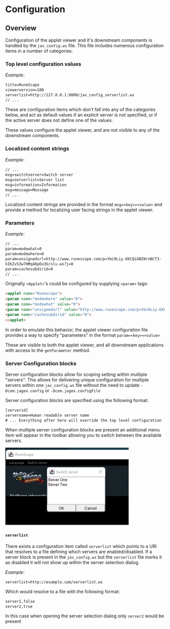 # Configuration

## Overview

Configuration of the applet viewer and it's downstream components is handled by
the `jav_config.ws` file. This file includes numerous configuration items in a
number of categories:

### Top level configuration values

_Example_:

```
title=RuneScape
viewerversion=100
serverlist=http://127.0.0.1:8000/jav_config_serverlist.ws
// ...
```

These are configuration items which don't fall into any of the categories below,
and act as default values if an explicit server is not specified, or if the
active server does not define one of the values.

These values configure the applet viewer, and are not visible to any of the
downstream components.

### Localized content strings

_Example_:

```
// ...
msg=switchserver=Switch server
msg=serverlist=Server list
msg=information=Information
msg=message=Message
// ...
```

Localized content strings are provided in the format `msg=<key>=<value>` and
provide a method for localizing user facing strings in the applet viewer.

### Parameters

_Example_:
```
// ...
param=modewhat=0
param=modewhere=0
param=unsignedurl=http://www.runescape.com/p=Ymi9Liy-EKCQiGNINrnBCT3-kIKZvS3w7HMq48pDu3U/slu.ws?j=0
param=cachesubdirid=0
// ...
```

Originally `<Applet>`'s could be configured by supplying `<param>` tags:

```html
<applet name="Runescape">
<param name="modewhere" value="0">
<param name="modewhat" value="0">
<param name="unsignedurl" value="http://www.runescape.com/p=Ymi9Liy-EKCQiGNINrnBCT3-kIKZvS3w7HMq48pDu3U/slu.ws?j=0">
<param name="cachesubdirid" value="0">
</applet>
```

In order to emulate this behavior, the applet viewer configuration file provides
a way to specify "parameters" in the format `param=<key>=<value>`

These are visible to both the applet viewer, and all downstream applications
with access to the `getParameter` method.

### Server Configuration blocks
Server configuration blocks allow for scoping setting within multiple "servers".
This allows for delivering unique configuration for multiple servers within one
`jav_config.ws` file without the need to update `-Dcom.jagex.config` or
`-Dcom.jagex.configFile`

Server configuration blocks are specified using the following format:

```
[serverid]
servername=Human readable server name
# ... Everything after here will override the top level configuration
```

When multiple server configuration blocks are present an additional menu item
will appear in the toolbar allowing you to switch between the available servers.

![Screenshot of server selection dialog](/share/images/config/server-switch-dialog.png?raw=1)

#### `serverlist`

There exists a configuration item called `serverlist` which points to a URl
that resolves to a file defining which servers are enabled/disabled. If a server
block is present in the `jav_config.ws` but the `serverlist` file marks it as
disabled it will not show up within the server selection dialog.

_Example_:

```
serverlist=http://example.com/serverlist.ws
```

Which would resolve to a file with the following format:

```
server1,false
server2,true
```

In this case when opening the server selection dialog only `server2` would be
present

